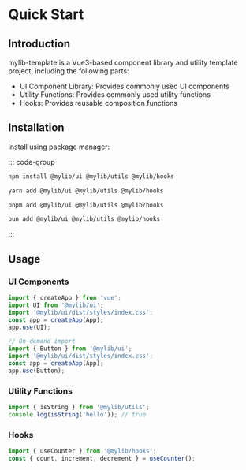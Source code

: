 # Quick Start

## Introduction

mylib-template is a Vue3-based component library and utility template project, including the following parts:

- UI Component Library: Provides commonly used UI components
- Utility Functions: Provides commonly used utility functions
- Hooks: Provides reusable composition functions

## Installation

Install using package manager:

::: code-group

```bash [npm]
npm install @mylib/ui @mylib/utils @mylib/hooks
```

```bash [yarn]
yarn add @mylib/ui @mylib/utils @mylib/hooks
```

```bash [pnpm]
pnpm add @mylib/ui @mylib/utils @mylib/hooks
```

```bash [bun]
bun add @mylib/ui @mylib/utils @mylib/hooks
```

:::

## Usage

### UI Components

```ts
import { createApp } from 'vue';
import UI from '@mylib/ui';
import '@mylib/ui/dist/styles/index.css';
const app = createApp(App);
app.use(UI);

// On-demand import
import { Button } from '@mylib/ui';
import '@mylib/ui/dist/styles/index.css';
const app = createApp(App);
app.use(Button);
```

### Utility Functions

```ts
import { isString } from '@mylib/utils';
console.log(isString('hello')); // true
```

### Hooks

```ts
import { useCounter } from '@mylib/hooks';
const { count, increment, decrement } = useCounter();
```
